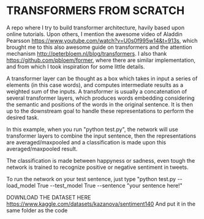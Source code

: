 # TRANSFORMERS FROM SCRATCH 

A repo where I try to build transformer architecture, havily based upon online tutorials.
Upon others, I mention the awesome video of Aladdin Pearsson https://www.youtube.com/watch?v=U0s0f995w14&t=913s, which brought me to this also awesome guide on transformers and the attention mechanism http://peterbloem.nl/blog/transformers. 
I also thank https://github.com/pbloem/former, where there are similar implementation, and from which I took inspiration for some little details. 

A transformer layer can be thought as a box which takes in input a series of elements (in this case words), and computes intermediate results as a weighted sum of the inputs. A transformer is usually a concatenation of several transformer layers, which produces words embedding considering the semantic and positions of the words in the original sentence. 
It is then up to the downstream goal to handle these representations to perform the desired task.

In this example, when you run "python test.py", the network will use transformer layers to combine the input sentence, then the representations are averaged/maxpooled and a classification is made upon this averaged/maxpooled result. 

The classification is made between happyness or sadness, even tough the network is trained to recognize positive or negative sentiment in tweets. 

To run the network on your test sentence, just type "python test.py --load_model True --test_model True --sentence "your sentence here!"

DOWNLOAD THE DATASET HERE https://www.kaggle.com/datasets/kazanova/sentiment140
And put it in the same folder as the code 


